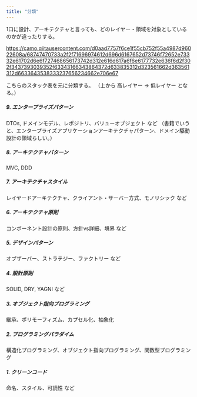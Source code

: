 ```yaml
---
title: "分類"
---
```


1口に設計、アーキテクチャと言っても、どのレイヤー・領域を対象としているのかが違ったりする。

https://camo.qiitausercontent.com/d0aad7757f6ce1f55cb752f55a4987d96022608a/68747470733a2f2f71696974612d696d6167652d73746f72652e73332e61702d6e6f727468656173742d312e616d617a6f6e6177732e636f6d2f302f3437393039352f63343166343864372d633835312d323561662d363561312d6633643538333237656234662e706e67

こちらのスタック表を元に分類する。
（上から 高レイヤー → 低レイヤー となる。）

##### 9. エンタープライズパターン
  DTOs, ドメインモデル、レポジトリ、バリューオブジェクト など
  （書籍でいうと、エンタープライズアプリケーションアーキテクチャパターン、ドメイン駆動設計の領域らしい。）

##### 8. アーキテクチャパターン
  MVC, DDD

##### 7. アーキテクチャスタイル
  レイヤードアーキテクチャ、クライアント・サーバー方式、モノリシック など

##### 6. アーキテクチャ原則
  コンポーネント設計の原則、方針vs詳細、境界 など

##### 5. デザインパターン
  オブザーバー、ストラテジー、ファクトリー など

##### 4. 設計原則
  SOLID, DRY, YAGNI など

##### 3. オブジェクト指向プログラミング
  継承、ポリモーフィズム、カプセル化、抽象化

##### 2. プログラミングパラダイム
  構造化プログラミング、オブジェクト指向プログラミング、関数型プログラミング

##### 1. クリーンコード
  命名、スタイル、可読性 など
